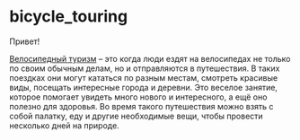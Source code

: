 # bicycle_touring

Привет!

[Велосипедный туризм](./bicycle_touring.md) – это когда люди ездят на велосипедах не только по своим обычным делам, но и отправляются в путешествия. В таких поездках они могут кататься по разным местам, смотреть красивые виды, посещать интересные города и деревни. Это веселое занятие, которое помогает увидеть много нового и интересного, а ещё оно полезно для здоровья. Во время такого путешествия можно взять с собой палатку, еду и другие необходимые вещи, чтобы провести несколько дней на природе.